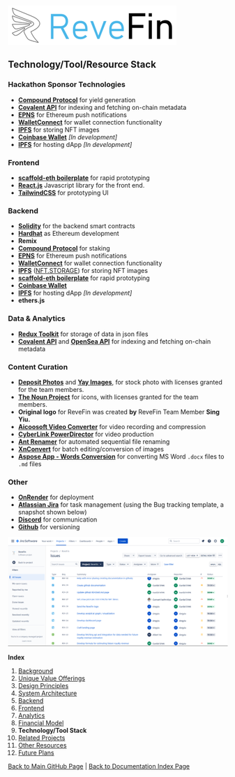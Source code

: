 ![Logo](./img/logo.png) 

## Technology/Tool/Resource Stack


### Hackathon Sponsor Technologies

- **[Compound Protocol](https://compound.finance/)** for yield generation
- **[Covalent API](https://www.covalenthq.com/docs/api/#/0/0/USD/1)** for indexing and fetching on-chain metadata
- **[EPNS](https://epns.io/)** for Ethereum push notifications
- **[WalletConnect](https://walletconnect.com/)** for wallet connection functionality
- **[IPFS](https://ipfs.io/)** for storing NFT images
- **[Coinbase Wallet](https://www.coinbase.com/wallet)** *[In development]* 
- **[IPFS](https://ipfs.io/)** for hosting dApp *[In development]* 


### Frontend
- **[scaffold-eth boilerplate](https://github.com/scaffold-eth/scaffold-eth)** for rapid prototyping
- **[React.js](https://reactjs.org/)** Javascript library for the front end.
- **[TailwindCSS](https://tailwindcss.com/)** for prototyping UI


### Backend
- **[Solidity](https://docs.soliditylang.org/en/)** for the backend smart contracts
- **[Hardhat](https://hardhat.org/)** as Ethereum development
- **Remix**
- **[Compound Protocol](https://compound.finance/)** for staking
- **[EPNS](https://epns.io/)** for Ethereum push notifications
- **[WalletConnect](https://walletconnect.com/)** for wallet connection functionality
- **[IPFS](https://ipfs.io/)** ([NFT.STORAGE](https://nft.storage/)) for storing NFT images
- **[scaffold-eth boilerplate](https://github.com/scaffold-eth/scaffold-eth)** for rapid prototyping
- **[Coinbase Wallet](https://www.coinbase.com/wallet)**
- **[IPFS](https://ipfs.io/)** for hosting dApp *[In development]* 
- **ethers.js**

### Data & Analytics
- **[Redux Toolkit](https://redux-toolkit.js.org/)** for storage of data in json files
- **[Covalent API](https://www.covalenthq.com/docs/api/#/0/0/USD/1)** and **[OpenSea API](https://docs.opensea.io/reference/api-overview)** for indexing and fetching on-chain metadata


### Content Curation
- **[Deposit Photos](https://depositphotos.com)** and **[Yay Images](https://yayimages.com)**, for stock photo with licenses granted for the team members.
- **[The Noun Project](https://thenounproject.com)** for icons, with licenses granted for the team members. 
- **Original logo** for ReveFin was created **by** ReveFin Team Member **Sing Yiu.**
- **[Aicoosoft Video Converter](https://www.aicoosoft.com/video-converter.html)** for video recording and compression
- **[CyberLink PowerDirector](https://www.cyberlink.com/products/powerdirector-video-editing-software/overview_en_US.html)** for video production
- **[Ant Renamer](https://antp.be/software/renamer)** for automated sequential file renaming
- **[XnConvert](https://www.xnview.com/en/xnconvert/)** for batch editing/conversion of images
- **[Aspose App - Words Conversion](https://products.aspose.app/words/conversion)** for converting MS Word `.docx` files to `.md` files


### Other
- **[OnRender](https://onrender.com)** for deployment
- **[Atlassian Jira](https://atlassian.com)** for task management (using the Bug tracking template, a snapshot shown below)
- **[Discord](https://discord.com)** for communication
- **[Github](https://github.com)** for versioning

![Atlassian Jira](./img/Screenshot_Jira.png) 


**Index**

1. [Background](Background.md)
2. [Unique Value Offerings](UniqueValueOfferings.md)
3. [Design Principles](DesignPrinciples.md)
4. [System Architecture](SystemArchitecture.md)
5. [Backend](Backend.md)
6. [Frontend](Frontend.md)
7. [Analytics](Analytics.md)
8. [Financial Model](FinancialModel.md)
9. **Technology/Tool Stack**
10. [Related Projects](RelatedProjects.md)
11. [Other Resources](OtherResources.md)
12. [Future Plans](FuturePlans.md)

<hline></hline>

[Back to Main GitHub Page](../README.md) | [Back to Documentation Index Page](Documentation.md)
